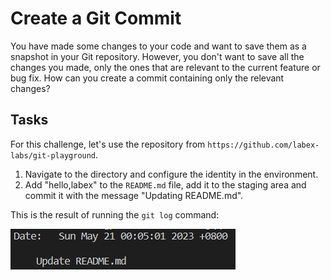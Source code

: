 # Create a Git Commit

You have made some changes to your code and want to save them as a snapshot in your Git repository. However, you don't want to save all the changes you made, only the ones that are relevant to the current feature or bug fix. How can you create a commit containing only the relevant changes?

## Tasks

For this challenge, let's use the repository from `https://github.com/labex-labs/git-playground`.

1. Navigate to the directory and configure the identity in the environment.
2. Add "hello,labex" to the `README.md` file, add it to the staging area and commit it with the message "Updating README.md".

This is the result of running the `git log` command:

![Git log command output](./assets/challenge-create-commit-step1-1.png)
